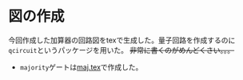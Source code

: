 # 図の作成

今回作成した加算器の回路図をtexで生成した。量子回路を作成するのに
`qcircuit`というパッケージを用いた。
~~非常に書くのがめんどくさい。。。~~

- `majority`ゲートは[maj.tex](/figure/maj.tex)で作成した。